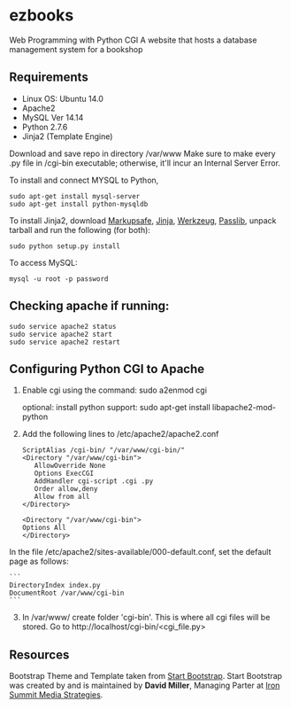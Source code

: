 # ezbooks 
Web Programming with Python CGI
A website that hosts a database management system for a bookshop
## Requirements
* Linux OS: Ubuntu 14.0
* Apache2 
* MySQL Ver 14.14 
* Python 2.7.6
* Jinja2 (Template Engine)

Download and save repo in directory /var/www
Make sure to make every .py file in /cgi-bin executable; otherwise, it'll incur an Internal Server Error. 

To install and connect MYSQL to Python,

	sudo apt-get install mysql-server
	sudo apt-get install python-mysqldb

To install Jinja2, download [Markupsafe](https://pypi.python.org/pypi/MarkupSafe), [Jinja](https://pypi.python.org/pypi/Jinja2), [Werkzeug](https://pypi.python.org/pypi/Werkzeug), [Passlib](https://pythonhosted.org/passlib/install.html), unpack tarball and run the following (for both):

	sudo python setup.py install

To access MySQL: 

	mysql -u root -p password

## Checking apache if running:

	sudo service apache2 status
	sudo service apache2 start
	sudo service apache2 restart

## Configuring Python CGI to Apache  

1. Enable cgi using the command: sudo a2enmod cgi
	
	optional: install python support: 
		sudo apt-get install libapache2-mod-python

2. Add the following lines to /etc/apache2/apache2.conf
	
	```
	ScriptAlias /cgi-bin/ "/var/www/cgi-bin/"
	<Directory "/var/www/cgi-bin">
	   AllowOverride None
	   Options ExecCGI
	   AddHandler cgi-script .cgi .py
	   Order allow,deny
	   Allow from all
	</Directory>

	<Directory "/var/www/cgi-bin">
	Options All
	</Directory>
	```

In the file /etc/apache2/sites-available/000-default.conf, set the default page as follows:
	
	```
	DirectoryIndex index.py
	DocumentRoot /var/www/cgi-bin
	```

3. In  /var/www/ create folder 'cgi-bin'. This is where all cgi files will be stored. 
Go to http://localhost/cgi-bin/<cgi_file.py>

## Resources

Bootstrap Theme and Template taken from [Start Bootstrap](http://startbootstrap.com/). 
Start Bootstrap was created by and is maintained by **David Miller**, Managing Parter at [Iron Summit Media Strategies](http://www.ironsummitmedia.com/).

